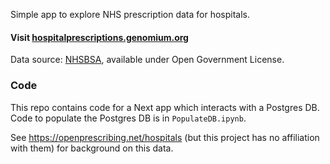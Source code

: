 Simple app to explore NHS prescription data for hospitals. 

#### Visit [hospitalprescriptions.genomium.org](//hospitalprescriptions.genomium.org)

Data source: [NHSBSA](https://opendata.nhsbsa.net/dataset/secondary-care-medicines-data-indicative-price/), available under Open Government License. 

### Code

This repo contains code for a Next app which interacts with a Postgres DB. Code to populate the Postgres DB is in `PopulateDB.ipynb`.


See https://openprescribing.net/hospitals (but this project has no affiliation with them) for background on this data.


